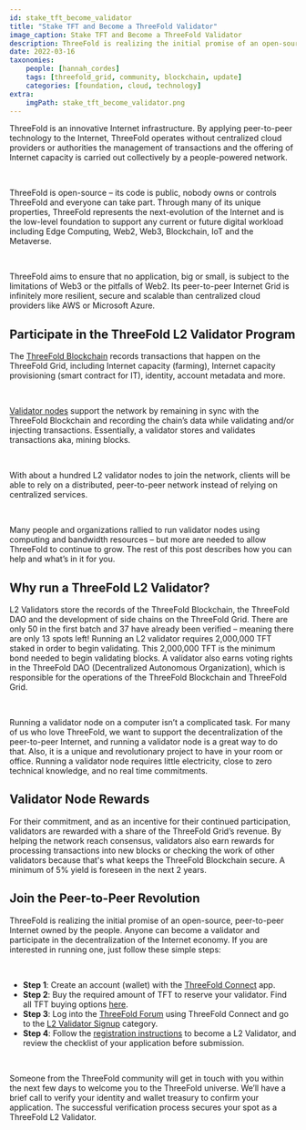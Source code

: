 ```yaml
---
id: stake_tft_become_validator
title: "Stake TFT and Become a ThreeFold Validator"
image_caption: Stake TFT and Become a ThreeFold Validator
description: ThreeFold is realizing the initial promise of an open-source, peer-to-peer Internet owned by the people. Anyone can become a validator and participate in the decentralization of the Internet economy.
date: 2022-03-16
taxonomies:
    people: [hannah_cordes]
    tags: [threefold_grid, community, blockchain, update]
    categories: [foundation, cloud, technology]
extra:
    imgPath: stake_tft_become_validator.png
---
```


ThreeFold is an innovative Internet infrastructure. By applying peer-to-peer technology to the Internet, ThreeFold operates without centralized cloud providers or authorities the management of transactions and the offering of Internet capacity is carried out collectively by a people-powered network.

<br/>

ThreeFold is open-source – its code is public, nobody owns or controls ThreeFold and everyone can take part. Through many of its unique properties, ThreeFold represents the next-evolution of the Internet and is the low-level foundation to support any current or future digital workload including Edge Computing, Web2, Web3, Blockchain, IoT and the Metaverse.

<br/>

ThreeFold aims to ensure that no application, big or small, is subject to the limitations of Web3 or the pitfalls of Web2. Its peer-to-peer Internet Grid is infinitely more resilient, secure and scalable than centralized cloud providers like AWS or Microsoft Azure. 

## Participate in the ThreeFold L2 Validator Program

The [ThreeFold Blockchain](https://threefold.io/blog/post/tf_chain/) records transactions that happen on the ThreeFold Grid, including Internet capacity (farming), Internet capacity provisioning (smart contract for IT), identity, account metadata and more.

<br/>

[Validator nodes](https://library.threefold.me/info/threefold#/decentralization/validators/threefold__validators) support the network by remaining in sync with the ThreeFold Blockchain and recording the chain’s data while validating and/or injecting transactions. Essentially, a validator stores and validates transactions aka, mining blocks.

<br/>

With about a hundred L2 validator nodes to join the network, clients will be able to rely on a distributed, peer-to-peer network instead of relying on centralized services.

<br/>

Many people and organizations rallied to run validator nodes using computing and bandwidth resources – but more are needed to allow ThreeFold to continue to grow. The rest of this post describes how you can help and what’s in it for you.

## Why run a ThreeFold L2 Validator?

L2 Validators store the records of the ThreeFold Blockchain, the ThreeFold DAO and the development of side chains on the ThreeFold Grid. There are only 50 in the first batch and 37 have already been verified – meaning there are only 13 spots left! Running an L2 validator requires 2,000,000 TFT staked in order to begin validating. This 2,000,000 TFT is the minimum bond needed to begin validating blocks. A validator also earns voting rights in the ThreeFold DAO (Decentralized Autonomous Organization), which is responsible for the operations of the ThreeFold Blockchain and ThreeFold Grid.

<br/>

Running a validator node on a computer isn’t a complicated task. For many of us who love ThreeFold, we want to support the decentralization of the peer-to-peer Internet, and running a validator node is a great way to do that. Also, it is a unique and revolutionary project to have in your room or office. Running a validator node requires little electricity, close to zero technical knowledge, and no real time commitments. 

## Validator Node Rewards

For their commitment, and as an incentive for their continued participation, validators are rewarded with a share of the ThreeFold Grid’s revenue. By helping the network reach consensus, validators also earn rewards for processing transactions into new blocks or checking the work of other validators because that's what keeps the ThreeFold Blockchain secure. A minimum of 5% yield is foreseen in the next 2 years.

## Join the Peer-to-Peer Revolution

ThreeFold is realizing the initial promise of an open-source, peer-to-peer Internet owned by the people. Anyone can become a validator and participate in the decentralization of the Internet economy. If you are interested in running one, just follow these simple steps:

<br/>

* **Step 1**: Create an account (wallet) with the [ThreeFold Connect](https://library.threefold.me/info/threefold#/tokens/threefold__threefold_connect) app.
* **Step 2**: Buy the required amount of TFT to reserve your validator. Find all TFT buying options [here](https://library.threefold.me/info/threefold#/tokens/threefold__how_to_buy).
* **Step 3**: Log into the [ThreeFold Forum](https://forum.threefold.io/) using ThreeFold Connect and go to the [L2 Validator Signup](https://forum.threefold.io/c/dao/validators-signup-l2/83) category.
* **Step 4**: Follow the [registration instructions](https://forum.threefold.io/t/procedure-to-register-your-l2-validator-node/1864) to become a L2 Validator, and review the checklist of your application before submission.
 
<br/>

Someone from the ThreeFold community will get in touch with you within the next few days to welcome you to the ThreeFold universe. We’ll have a brief call to verify your identity and wallet treasury to confirm your application. The successful verification process secures your spot as a ThreeFold L2 Validator.
